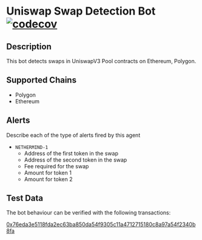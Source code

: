 # Uniswap Swap Detection Bot  [![codecov](https://codecov.io/gh/yashthipsay/Forta_Bots_Challenges/graph/badge.svg?token=N4WYBN46DY)](https://codecov.io/gh/yashthipsay/Forta_Bots_Challenges)

## Description

This bot detects swaps in UniswapV3 Pool contracts on Ethereum, Polygon.

## Supported Chains

- Polygon 
- Ethereum


## Alerts

Describe each of the type of alerts fired by this agent

- `NETHERMIND-1`
  - Address of the first token in the swap
  - Address of the second token in the swap
  - Fee required for the swap
  - Amount for token 1
  - Amount for token 2

## Test Data

The bot behaviour can be verified with the following transactions:

[0x76eda3e5118fda2ec63ba850da54f9305c11a4712715180c8a97a54f2340b8fa](https://etherscan.io/tx/0x76eda3e5118fda2ec63ba850da54f9305c11a4712715180c8a97a54f2340b8fa)


